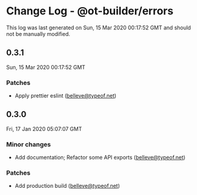 # Change Log - @ot-builder/errors

This log was last generated on Sun, 15 Mar 2020 00:17:52 GMT and should not be manually modified.

## 0.3.1
Sun, 15 Mar 2020 00:17:52 GMT

### Patches

- Apply prettier eslint (belleve@typeof.net)
## 0.3.0
Fri, 17 Jan 2020 05:07:07 GMT

### Minor changes

- Add documentation; Refactor some API exports (belleve@typeof.net)
### Patches

- Add production build (belleve@typeof.net)